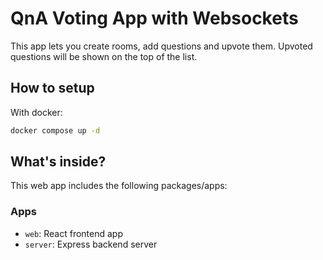 # QnA Voting App with Websockets

This app lets you create rooms, add questions and upvote them. Upvoted questions will be shown on the top of the list.

## How to setup

With docker:

```sh
docker compose up -d
```

## What's inside?

This web app includes the following packages/apps:

### Apps

- `web`: React frontend app
- `server`: Express backend server

